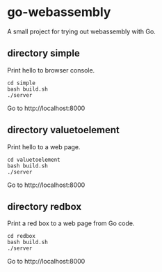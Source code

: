 # go-webassembly

A small project for trying out webassembly with Go.

## directory simple

Print hello to browser console.

```
cd simple
bash build.sh
./server
```

Go to http://localhost:8000

## directory valuetoelement

Print hello to a web page.

```
cd valuetoelement
bash build.sh
./server
```

Go to http://localhost:8000

## directory redbox

Print a red box to a web page from Go code.

```
cd redbox
bash build.sh
./server
```

Go to http://localhost:8000
